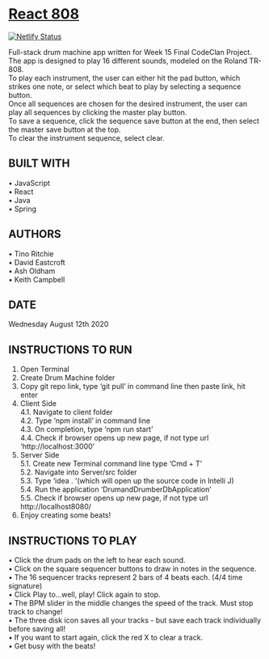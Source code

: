 # [React 808](https://react-808.netlify.app/)
[![Netlify Status](https://api.netlify.com/api/v1/badges/bac8bdc2-098b-4e2b-95ab-8e8fefa3e141/deploy-status)](https://app.netlify.com/sites/react-808/deploys)

Full-stack drum machine app written for Week 15 Final CodeClan Project.  
The app is designed to play 16 different sounds, modeled on the Roland TR-808.  
To play each instrument, the user can either hit the pad button, which strikes one note, or select which beat to play by selecting a sequence button.  
Once all sequences are chosen for the desired instrument, the user can play all sequences by clicking the master play button.  
To save a sequence, click the sequence save button at the end, then select the master save button at the top.  
To clear the instrument sequence, select clear.  

## BUILT WITH
• JavaScript   
• React  
• Java  
• Spring

## AUTHORS
• Tino Ritchie  
• David Eastcroft  
• Ash Oldham  
• Keith Campbell  

## DATE
Wednesday August 12th 2020

## INSTRUCTIONS TO RUN
1. Open Terminal
2. Create Drum Machine folder
3. Copy git repo link, type ‘git pull’ in command line then paste  link, hit enter
4. Client Side  
	4.1. Navigate to client folder  
	4.2. Type ‘npm install’ in command line  
	4.3. On completion, type ‘npm run start’  
	4.4. Check if browser opens up new page, if not type url ‘http://localhost:3000’  
5. Server Side  
	5.1. Create new Terminal command line type ‘Cmd + T’  
	5.2. Navigate into Server/src folder  
	5.3. Type ‘idea . ’(which will open up the source code in Intelli J)  
	5.4. Run the application ‘DrumandDrumberDbApplication’  
	5.5. Check if browser opens up new page, if not type url http://localhost8080/  
6. Enjoy creating some beats!

## INSTRUCTIONS TO PLAY
• Click the drum pads on the left to hear each sound.  
• Click on the square sequencer buttons to draw in notes in the sequence.  
• The 16 sequencer tracks represent 2 bars of 4 beats each. (4/4 time signature)  
• Click Play to...well, play! Click again to stop.  
• The BPM slider in the middle changes the speed of the track. Must stop track to change!  
• The three disk icon saves all your tracks - but save each track individually before saving all!  
• If you want to start again, click the red X to clear a track.  
• Get busy with the beats!
